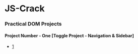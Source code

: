# JS-Crack

### Practical DOM Projects

#### Project Number - One [Toggle Project - Navigation & Sidebar] 

- [1](/read_me/DOM_ONE.md)
